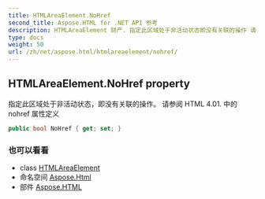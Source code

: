 ```yaml
---
title: HTMLAreaElement.NoHref
second_title: Aspose.HTML for .NET API 参考
description: HTMLAreaElement 财产. 指定此区域处于非活动状态即没有关联的操作 请参阅 HTML 4.01. 中的 nohref 属性定义
type: docs
weight: 50
url: /zh/net/aspose.html/htmlareaelement/nohref/
---
```

## HTMLAreaElement.NoHref property

指定此区域处于非活动状态，即没有关联的操作。 请参阅 HTML 4.01. 中的 nohref 属性定义

```csharp
public bool NoHref { get; set; }
```

### 也可以看看

* class [HTMLAreaElement](../)
* 命名空间 [Aspose.Html](../../htmlareaelement/)
* 部件 [Aspose.HTML](../../../)


